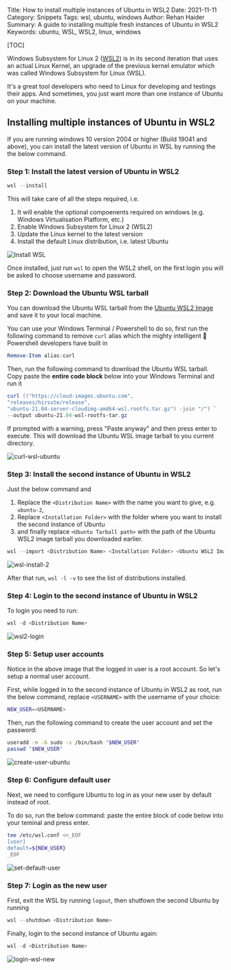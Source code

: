 Title: How to install multiple instances of Ubuntu in WSL2
Date: 2021-11-11
Category: Snippets
Tags: wsl, ubuntu, windows
Author: Rehan Haider
Summary: A guide to installing multiple fresh instances of Ubuntu in WSL2
Keywords: ubuntu, WSL, WSL2, linux, windows


[TOC]

Windows Subsystem for Linux 2 ([WSL2](https://docs.microsoft.com/en-us/windows/wsl/install)) is in its second iteration that uses an actual Linux Kernel, an upgrade of the previous kernel emulator which was called Windows Subsystem for Linux (WSL).

It's a great tool developers who need to Linux for developing and testings their apps. And sometimes, you just want more than one instance of Ubuntu on your machine.


## Installing multiple instances of Ubuntu in WSL2

If you are running windows 10 version 2004 or higher (Build 19041 and above), you can install the latest version of Ubuntu in WSL by running the the below command.

### Step 1: Install the latest version of Ubuntu in WSL2

```powershell
wsl --install
```
This will take care of all the steps required, i.e.

1. It will enable the optional compoenents required on windows (e.g. Windows Virtualisation Platform, etc.)
2. Enable Windows Subsystem for Linux 2 (WSL2)
3. Update the Linux kernel to the latest version
4. Install the default Linux distribution, i.e. latest Ubuntu

![Install WSL]({static}/images/99999967-install-wsl.gif)

Once installed, just run `wsl` to open the WSL2 shell, on the first login you will be asked to choose username and password. 

### Step 2: Download the Ubuntu WSL tarball

You can download the Ubuntu WSL tarball from the [Ubuntu WSL2 Image](https://cloud-images.ubuntu.com/releases/hirsute/release/ubuntu-21.04-server-cloudimg-amd64-wsl.rootfs.tar.gz) and save it to your local machine. 

You can use your Windows Terminal / Powershell to do so, first run the following command to remove `curl` alias which the mighty intelligent 🤡 Powershell developers have built in

```powershell
Remove-Item alias:curl
```

Then, run the following command to download the Ubuntu WSL tarball. Copy paste the **entire code block** below into your Windows Terminal and run it

```powershell
curl (("https://cloud-images.ubuntu.com",
"releases/hirsute/release",
"ubuntu-21.04-server-cloudimg-amd64-wsl.rootfs.tar.gz") -join "/") `
--output ubuntu-21.04-wsl-rootfs-tar.gz
```

If prompted with a warning, press "Paste anyway" and then press enter to execute. This will download the Ubuntu WSL image tarball to you current directory. 

![curl-wsl-ubuntu]({static}/images/99999967-curl-wsl-ubuntu.png)

### Step 3: Install the second instance of Ubuntu in WSL2

Just the below command and 

1. Replace the `<Distribution Name>` with the name you want to give, e.g. `ubuntu-2`, 
2. Replace `<Installation Folder>` with the folder where you want to install the second instance of Ubuntu
3. and finally replace `<Ubuntu Tarball path>` with the path of the Ubuntu WSL2 image tarball you downloaded earlier.

```powershell
wsl --import <Distribution Name> <Installation Folder> <Ubuntu WSL2 Image Tarball path>
```

![wsl-install-2]({static}/images/99999967-wsl-install-2.png)

After that run, `wsl -l -v` to see the list of distributions installed.

### Step 4: Login to the second instance of Ubuntu in WSL2

To login you need to run: 

```powershell
wsl -d <Distribution Name>
```

![wsl2-login]({static}/images/99999967-wsl2-login.png)


### Step 5: Setup user accounts

Notice in the above image that the logged in user is a root account. So let's setup a normal user account.

First, while logged in to the second instance of Ubuntu in WSL2 as root, run the below command, replace `<USERNAME>` with the username of your choice:

```bash
NEW_USER=<USERNAME>
```

Then, run the following command to create the user account and set the password:

```bash
useradd -m -G sudo -s /bin/bash "$NEW_USER"
passwd "$NEW_USER"
```

![create-user-ubuntu]({static}/images/99999967-create-user-ubuntu.png)

### Step 6: Configure default user

Next, we need to configure Ubuntu to log in as your new user by default instead of root. 

To do so, run the below command: paste the entire block of code below into your teminal and press enter.

```bash
tee /etc/wsl.conf <<_EOF
[user]
default=${NEW_USER}
_EOF
```

![set-default-user]({static}/images/99999967-set-default-user.png)

### Step 7: Login as the new user

First, exit the WSL by running `logout`, then shutfown the second Ubuntu by running

```powershell
wsl --shutdown <Distribution Name>
```

Finally, login to the second instance of Ubuntu again:

```powershell
wsl -d <Distribution Name>
```

![login-wsl-new]({static}/images/99999967-login-wsl-new.png)